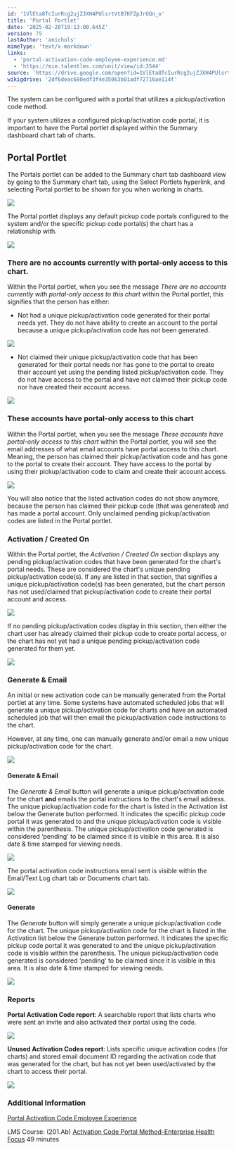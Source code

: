 ```yaml
---
id: '1VlEta8TcIurRcg2ujZJXH4PUlsrtVtB7KFZpJrUQn_o'
title: 'Portal Portlet'
date: '2025-02-20T19:13:00.645Z'
version: 75
lastAuthor: 'anichols'
mimeType: 'text/x-markdown'
links:
  - 'portal-activation-code-employee-experience.md'
  - 'https://mie.talentlms.com/unit/view/id:3544'
source: 'https://drive.google.com/open?id=1VlEta8TcIurRcg2ujZJXH4PUlsrtVtB7KFZpJrUQn_o'
wikigdrive: '2df6deac680edf3f4e35063b01adf72716ae114f'
---
```

The system can be configured with a portal that utilizes a pickup/activation code method.

If your system utilizes a configured pickup/activation code portal, it is important to have the Portal portlet displayed within the Summary dashboard chart tab of charts.

## Portal Portlet

The Portals portlet can be added to the Summary chart tab dashboard view by going to the Summary chart tab, using the Select Portlets hyperlink, and selecting Portal portlet to be shown for you when working in charts.

![](../portal-portlet.assets/03e0811ff2c0eb7452a9b9af8419ac96.png)

The Portal portlet displays any default pickup code portals configured to the system and/or the specific pickup code portal(s) the chart has a relationship with.

![](../portal-portlet.assets/9f2cf91f681457c93738632f7eb23aeb.png)

### There are no accounts currently with portal-only access to this chart.

Within the Portal portlet, when you see the message *There are no accounts currently with portal-only access to this chart* within the Portal portlet, this signifies that the person has either:

* Not had a unique pickup/activation code generated for their portal needs yet.  They do not have ability to create an account to the portal because a unique pickup/activation code has not been generated.

![](../portal-portlet.assets/1e35886ff7060a6e502fe5e494e3fcf9.png)

* Not claimed their unique pickup/activation code that has been generated for their portal needs nor has gone to the portal to create their account yet using the pending listed pickup/activation code.  They do not have access to the portal and have not claimed their pickup code nor have created their account access.

![](../portal-portlet.assets/32049bfb21d345a795c5f28ac5038834.png)

### These accounts have portal-only access to this chart

Within the Portal portlet, when you see the message *These accounts have portal-only access to this chart* within the Portal portlet, you will see the email addresses of what email accounts have portal access to this chart.  Meaning, the person has claimed their pickup/activation code and has gone to the portal to create their account. They have access to the portal by using their pickup/activation code to claim and create their account access.

![](../portal-portlet.assets/7b633bec84a629245abf533fc9d795c4.png)

You will also notice that the listed activation codes do not show anymore, because the person has claimed their pickup code (that was generated) and has made a portal account.  Only unclaimed pending pickup/activation codes are listed in the Portal portlet.

### Activation / Created On

Within the Portal portlet, the *Activation / Created On* section displays any pending pickup/activation codes that have been generated for the chart's portal needs.  These are considered the chart's unique pending pickup/activation code(s).  If any are listed in that section, that signifies a unique pickup/activation code(s) has been generated, but the chart person has not used/claimed that pickup/activation code to create their portal account and access.

![](../portal-portlet.assets/063dd933f44cca872a0695536d68ad0f.png)

If no pending pickup/activation codes display in this section, then either the chart user has already claimed their pickup code to create portal access, or the chart has not yet had a unique pending pickup/activation code generated for them yet.

![](../portal-portlet.assets/5d0a3d5e63c88bf71b6c69c219e642fa.png)

### Generate & Email

An initial or new activation code can be manually generated from the Portal portlet at any time.  Some systems have automated scheduled jobs that will generate a unique pickup/activation code for charts and have an automated scheduled job that will then email the pickup/activation code instructions to the chart.

However, at any time, one can manually generate and/or email a new unique pickup/activation code for the chart.

![](../portal-portlet.assets/a59cd26be7ef7d3421e39529acaacb22.png)

#### Generate & Email

The *Generate & Email* button will generate a unique pickup/activation code for the chart **and** emails the portal instructions to the chart's email address.  The unique pickup/activation code for the chart is listed in the Activation list below the Generate button performed.  It indicates the specific pickup code portal it was generated to and the unique pickup/activation code is visible within the parenthesis. The unique pickup/activation code generated is considered ‘pending' to be claimed since it is visible in this area.  It is also date & time stamped for viewing needs.

![](../portal-portlet.assets/7f91e8cbd97621fb72e8a53d0333a9a1.png)

The portal activation code instructions email sent is visible within the Email/Text Log chart tab or Documents chart tab.

![](../portal-portlet.assets/f4d0491255bfb4f939ca828ca0d055f6.png)

#### Generate

The *Generate* button will simply generate a unique pickup/activation code for the chart.  The unique pickup/activation code for the chart is listed in the Activation list below the Generate button performed.  It indicates the specific pickup code portal it was generated to and the unique pickup/activation code is visible within the parenthesis. The unique pickup/activation code generated is considered ‘pending' to be claimed since it is visible in this area.  It is also date & time stamped for viewing needs.

![](../portal-portlet.assets/28b2406b14a2a75544ac596504dd0d34.png)

### Reports

**Portal Activation Code report**:  A searchable report that lists charts who were sent an invite and also activated their portal using the code.

![](../portal-portlet.assets/c6ae4a771d13a792cef947326a83e7f4.png)

**Unused Activation Codes report**: Lists specific unique activation codes (for charts) and stored email document ID regarding the activation code that was generated for the chart, but has not yet been used/activated by the chart to access their portal.

![](../portal-portlet.assets/b9aab281e3bb71bc0ae8f791c387b2d2.png)
### Additional Information

[Portal Activation Code Employee Experience](portal-activation-code-employee-experience.md#portal-activation-code-employee-experience)

LMS Course: (201.Ab) [Activation Code Portal Method-Enterprise Health Focus](https://mie.talentlms.com/unit/view/id:3544) 49 minutes
